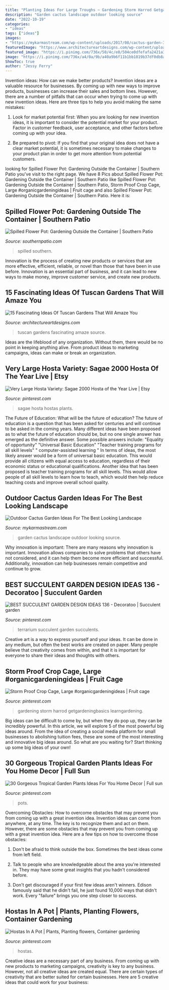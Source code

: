 ```yaml
---
title: "Planting Ideas For Large Troughs ~ Gardening Storm Harrod Getgardeningbasics Learngardening"
description: "Garden cactus landscape outdoor looking source"
date: "2022-10-19"
categories:
- "ideas"
tags: ["ideas"]
images:
- "https://mykarmastream.com/wp-content/uploads/2017/08/cactus-garden-3.jpg"
featuredImage: "https://www.architectureartdesigns.com/wp-content/uploads/2016/11/1-30.jpg"
featured_image: "https://i.pinimg.com/736x/50/4c/e0/504ce0dfefafa2421a38aad59a1f6d2b.jpg"
image: "https://i.pinimg.com/736x/a4/0a/9b/a40a9b6f11b1bb1819b37df0db8ae73a.jpg"
ShowToc: true
author: "Jessy Ferry"
---
```



Invention ideas: How can we make better products?
Invention ideas are a valuable resource for businesses. By coming up with new ways to improve products, businesses can increase their sales and bottom lines. However, there are a number of pitfalls that can occur when trying to come up with new invention ideas. Here are three tips to help you avoid making the same mistakes:
1. Look for market potential first: When you are looking for new invention ideas, it is important to consider the potential market for your product. Factor in customer feedback, user acceptance, and other factors before coming up with your idea.

2. Be prepared to pivot: If you find that your original idea does not have a clear market potential, it is sometimes necessary to make changes to your product plan in order to get more attention from potential customers.

	

		
looking for Spilled Flower Pot: Gardening Outside the Container | Southern Patio you've visit to the right page. We have 8 Pics about Spilled Flower Pot: Gardening Outside the Container | Southern Patio like Spilled Flower Pot: Gardening Outside the Container | Southern Patio, Storm Proof Crop Cage, Large #organicgardeningideas | Fruit cage and also Spilled Flower Pot: Gardening Outside the Container | Southern Patio. Here it is:
		
    
## Spilled Flower Pot: Gardening Outside The Container | Southern Patio

<img loading=lazy src="https://www.southernpatio.com/wp-content/uploads/sites/3/2017/05/12.jpg" onerror="this.onerror=null;this.src='https://tse2.mm.bing.net/th?id=OIP.dsRVI-4T73drHeF2_r5-EAHaFj&amp;pid=15.1';" alt="Spilled Flower Pot: Gardening Outside the Container | Southern Patio">

_Source: southernpatio.com_

>spilled southern. 

	

Innovation is the process of creating new products or services that are more effective, efficient, reliable, or novel than those that have been in use before. Innovation is an essential part of business, and it can lead to new ways to make money, improve customer service, and create new products.

    
## 15 Fascinating Ideas Of Tuscan Gardens That Will Amaze You

<img loading=lazy src="https://www.architectureartdesigns.com/wp-content/uploads/2016/11/1-30.jpg" onerror="this.onerror=null;this.src='https://tse3.mm.bing.net/th?id=OIP.G0Hskv_bESKXDnIsgYvyiAHaLI&amp;pid=15.1';" alt="15 Fascinating Ideas Of Tuscan Gardens That Will Amaze You">

_Source: architectureartdesigns.com_

>tuscan gardens fascinating amaze source. 

	

Ideas are the lifeblood of any organization. Without them, there would be no point in keeping anything alive. From product ideas to marketing campaigns, ideas can make or break an organization.

    
## Very Large Hosta Variety: Sagae 2000 Hosta Of The Year Live | Etsy

<img loading=lazy src="https://i.pinimg.com/736x/a4/0a/9b/a40a9b6f11b1bb1819b37df0db8ae73a.jpg" onerror="this.onerror=null;this.src='https://tse2.mm.bing.net/th?id=OIP.WBfnWTUe91rRnGG4u0jgpQHaGd&amp;pid=15.1';" alt="Very Large Hosta Variety: Sagae 2000 Hosta of the Year Live | Etsy">

_Source: pinterest.com_

>sagae hosta hostas plants. 

	

The Future of Education: What will be the future of education?
The future of education is a question that has been asked for centuries and will continue to be asked in the coming years. Many different ideas have been proposed as to what the future of education should be, but no one single answer has emerged as the definitive answer. Some possible answers include: 
"Equality of opportunity" 
"Universal Basic Education" 
"Teacher training programs for all skill levels" 
" computer-assisted learning "
In terms of ideas, the most likely answer would be a form of universal basic education. This would provide all citizens with equal access to education, regardless of their economic status or educational qualifications. Another idea that has been proposed is teacher training programs for all skill levels. This would allow people of all skill levels to learn how to teach, which would then help reduce teaching costs and improve overall school quality.

    
## Outdoor Cactus Garden Ideas For The Best Looking Landscape

<img loading=lazy src="https://mykarmastream.com/wp-content/uploads/2017/08/cactus-garden-3.jpg" onerror="this.onerror=null;this.src='https://tse4.mm.bing.net/th?id=OIP.7bfTfsnWBk-McYU04PVy5QHaJ4&amp;pid=15.1';" alt="Outdoor Cactus Garden Ideas For The Best Looking Landscape">

_Source: mykarmastream.com_

>garden cactus landscape outdoor looking source. 

	

Why innovation is important:
There are many reasons why innovation is important. Innovation allows companies to solve problems that others have not considered, and it can help them become more efficient and successful. Additionally, innovation can help businesses remain competitive and continue to grow.

    
## BEST SUCCULENT GARDEN DESIGN IDEAS 136 - Decoratoo | Succulent Garden

<img loading=lazy src="https://i.pinimg.com/736x/ae/93/19/ae9319736497ac7221515efd45836a72--succulent-terrarium-succulents-garden.jpg" onerror="this.onerror=null;this.src='https://tse3.mm.bing.net/th?id=OIP.7G-lDBIDohWKtpeEHXmOYQHaMh&amp;pid=15.1';" alt="BEST SUCCULENT GARDEN DESIGN IDEAS 136 - Decoratoo | Succulent garden">

_Source: pinterest.com_

>terrarium succulent garden succulents. 

	

Creative art is a way to express yourself and your ideas. It can be done in any medium, but often the best works are created on paper. Many people believe that creativity comes from within, and that it is important for everyone to share their ideas and thoughts with others.

    
## Storm Proof Crop Cage, Large #organicgardeningideas | Fruit Cage

<img loading=lazy src="https://i.pinimg.com/736x/21/96/02/219602548bd7831cf8b0c4be04947d5d.jpg" onerror="this.onerror=null;this.src='https://tse3.mm.bing.net/th?id=OIP.gV4SRJC6OK5mHdf6uWiFggHaLI&amp;pid=15.1';" alt="Storm Proof Crop Cage, Large #organicgardeningideas | Fruit cage">

_Source: pinterest.com_

>gardening storm harrod getgardeningbasics learngardening. 

	

Big ideas can be difficult to come by, but when they do pop up, they can be incredibly powerful. In this article, we will explore 5 of the most powerful big ideas around. From the idea of creating a social media platform for small businesses to abolishing tuition fees, these are some of the most interesting and innovative big ideas around. So what are you waiting for? Start thinking up some big ideas of your own!

    
## 30 Gorgeous Tropical Garden Plants Ideas For You Home Decor | Full Sun

<img loading=lazy src="https://i.pinimg.com/736x/84/30/db/8430db4424e7f2386e52acd940b36fe5.jpg" onerror="this.onerror=null;this.src='https://tse2.mm.bing.net/th?id=OIP.mDI3oUx_bF4jr7F1D16QOQHaKU&amp;pid=15.1';" alt="30 Gorgeous Tropical Garden Plants Ideas For You Home Decor | Full sun">

_Source: pinterest.com_

>pots. 

	

Overcoming Obstacles: How to overcome obstacles that may prevent you from coming up with a great invention idea.
Invention ideas can come from anywhere, at any time. The key is to recognize them and act on them. However, there are some obstacles that may prevent you from coming up with a great invention idea. Here are a few tips on how to overcome those obstacles:
1) Don't be afraid to think outside the box. Sometimes the best ideas come from left field.

2) Talk to people who are knowledgeable about the area you're interested in. They may have some great insights that you hadn't considered before.

3) Don't get discouraged if your first few ideas aren't winners. Edison famously said that he didn't fail, he just found 10,000 ways that didn't work. Every "failure" brings you one step closer to success.

    
## Hostas In A Pot | Plants, Planting Flowers, Container Gardening

<img loading=lazy src="https://i.pinimg.com/736x/50/4c/e0/504ce0dfefafa2421a38aad59a1f6d2b.jpg" onerror="this.onerror=null;this.src='https://tse2.mm.bing.net/th?id=OIP.Ic3JCTH-LYHyVZpGsON5zgHaJ3&amp;pid=15.1';" alt="Hostas In A Pot | Plants, Planting flowers, Container gardening">

_Source: pinterest.com_

>hostas. 

	

Creative ideas are a necessary part of any business. From coming up with new products to marketing campaigns, creativity is key to any business. However, not all creative ideas are created equal. There are certain types of creativity that are better suited for certain businesses. Here are 5 creative ideas that could work for your business:


